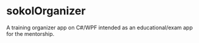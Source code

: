 # sokolOrganizer
A training organizer app on C#/WPF intended as an educational/exam app for the mentorship.
